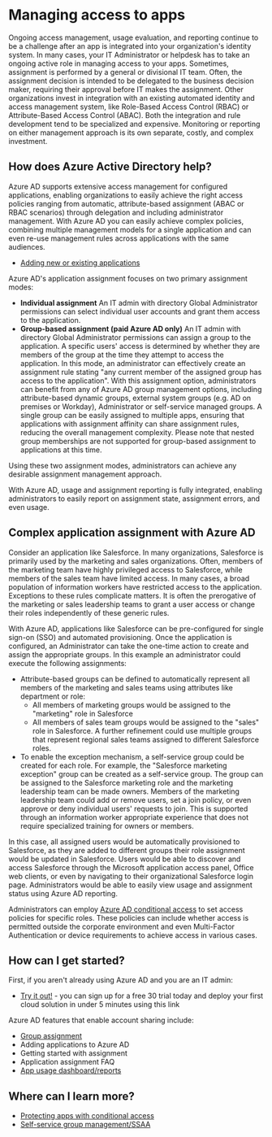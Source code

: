 <properties
  pageTitle="Managing access to apps using Azure AD |  Microsoft Azure"
  description="Describes how Azure Active Directory enables organizations to specify the apps to which each user has access."
  services="active-directory"
  documentationCenter=""
  authors="msStevenPo"
  manager="stevenpo"
  editor=""/>

 <tags
  ms.service="active-directory"
  ms.workload="identity"
  ms.tgt_pltfrm="na"
  ms.devlang="na"
  ms.topic="article"
  ms.date="12/08/2015"
  ms.author="stevenpo"/>


# Managing access to apps

Ongoing access management, usage evaluation, and reporting continue to be a challenge after an app is integrated into your organization's identity system. In many cases, your IT Administrator or helpdesk has to take an ongoing active role in managing access to your apps. Sometimes, assignment is performed by a general or divisional IT team. Often, the assignment decision is intended to be delegated to the business decision maker, requiring their approval before IT makes the assignment.  Other organizations invest in integration with an existing automated identity and access management system, like Role-Based Access Control (RBAC) or Attribute-Based Access Control (ABAC). Both the integration and rule development tend to be specialized and expensive. Monitoring or reporting on either management approach is its own separate, costly, and complex investment.

## How does Azure Active Directory help?

 Azure AD supports extensive access management for configured applications, enabling organizations to easily achieve the right access policies ranging from automatic, attribute-based assignment (ABAC or RBAC scenarios) through delegation and including administrator management. With Azure AD you can easily achieve complex policies, combining multiple management models for a single application and can even re-use management rules across applications with the same audiences.

 - [Adding new or existing applications](active-directory-sso-integrate-saas-apps.md)


 Azure AD's application assignment focuses on two primary assignment modes:

- **Individual assignment** An IT admin with directory Global Administrator permissions can select individual user accounts and grant them access to the application.
- **Group-based assignment (paid Azure AD only)** An IT admin with directory Global Administrator permissions can assign a group to the application. A specific users' access is determined by whether they are members of the group at the time they attempt to access the application. In this mode, an administrator can effectively create an assignment rule stating "any current member of the assigned group has access to the application". With this assignment option, administrators can benefit from any of Azure AD group management options, including attribute-based dynamic groups, external system groups (e.g. AD on premises or Workday), Administrator or self-service managed groups. A single group can be easily assigned to multiple apps, ensuring that applications with assignment affinity can share assignment rules, reducing the overall management complexity. Please note that nested group memberships are not supported for group-based assignment to applications at this time.

Using these two assignment modes, administrators can achieve any desirable assignment management approach.

With Azure AD, usage and assignment reporting is fully integrated, enabling administrators to easily report on assignment state, assignment errors, and even usage.

## Complex application assignment with Azure AD

Consider an application like Salesforce. In many organizations, Salesforce is primarily used by the marketing and sales organizations. Often, members of the marketing team have highly privileged access to Salesforce, while members of the sales team have limited access. In many cases, a broad population of information workers have restricted access to the application. Exceptions to these rules complicate matters. It is often the prerogative of the marketing or sales leadership teams to grant a user access or change their roles independently of these generic rules.

With Azure AD, applications like Salesforce can be pre-configured for single sign-on (SSO) and automated provisioning. Once the application is configured, an Administrator can take the one-time action to create and assign the appropriate groups. In this example an administrator could execute the following assignments:

- Attribute-based groups can be defined to automatically represent all members of the marketing and sales teams using attributes like department or role:
    - All members of marketing groups would be assigned to the "marketing" role in Salesforce
    - All members of sales team groups would be assigned to the "sales" role in Salesforce. A further refinement could use multiple groups that represent regional sales teams assigned to different Salesforce roles.
- To enable the exception mechanism, a self-service group could be created for each role. For example, the "Salesforce marketing exception" group can be created as a self-service group. The group can be assigned to the Salesforce marketing role and the marketing leadership team can be made owners. Members of the marketing leadership team could add or remove users, set a join policy, or even approve or deny individual users' requests to join. This is supported through an information worker appropriate experience that does not require specialized training for owners or members.

In this case, all assigned users would be automatically provisioned to Salesforce, as they are added to different groups their role assignment would be updated in Salesforce. Users would be able to discover and access Salesforce through the Microsoft application access panel, Office web clients, or even by navigating to their organizational Salesforce login page. Administrators would be able to easily view usage and assignment status using Azure AD reporting.

 Administrators can employ [Azure AD conditional access](active-directory-conditional-access.md) to set access policies for specific roles. These policies can include whether access is permitted outside the corporate environment and even Multi-Factor Authentication or device requirements to achieve access in various cases.

## How can I get started?

First, if you aren't already using Azure AD and you are an IT admin:

 - [Try it out!](https://azure.microsoft.com/trial/get-started-active-directory/) - you can sign up for a free 30 trial today and deploy your first cloud solution in under 5 minutes using this link

Azure AD features that enable account sharing include:

- [Group assignment](active-directory-accessmanagement-self-service-group-management.md)
- Adding applications to Azure AD
- Getting started with assignment
- Application assignment FAQ
- [App usage dashboard/reports](active-directory-passwords-get-insights.md)

## Where can I learn more?

- [Protecting apps with conditional access](active-directory-conditional-access.md)
- [Self-service group management/SSAA](active-directory-accessmanagement-self-service-group-management.md)




<!--HONumber=Mar16_HO4-->


